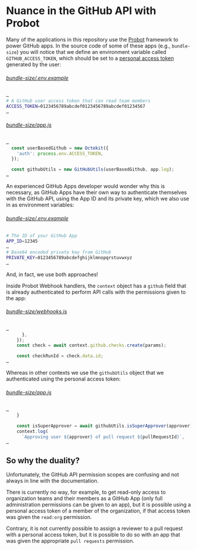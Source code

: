 # Nuance in the GitHub API with Probot

Many of the applications in this repository use the [Probot](https://probot.github.io/) framework to power GitHub apps.
In the source code of some of these apps (e.g., `bundle-size`) you will notice that we define an environment variable
called `GITHUB_ACCESS_TOKEN`, which should be set to a [personal access token](https://github.com/settings/tokens)
generated by the user:

###### [bundle-size/.env.example](https://github.com/ampproject/amp-github-apps/blob/33969c884f51a5fcfe342202b1935145b64efd1b/bundle-size/.env.example#L25-L26)
```sh
…
# A GitHub user access token that can read team members
ACCESS_TOKEN=0123456789abcdef0123456789abcdef01234567
…
```

###### [bundle-size/app.js](https://github.com/ampproject/amp-github-apps/blob/7a66567ae24b6061d5078d97e8a2f9816b68e0a0/bundle-size/app.js#L31-L35)
```javascript
…
  const userBasedGithub = new Octokit({
    'auth': process.env.ACCESS_TOKEN,
  });

  const githubUtils = new GitHubUtils(userBasedGithub, app.log);
…
```

An experienced GitHub Apps developer would wonder why this is necessary, as GitHub Apps have their own way to
authenticate themselves with the GitHub API, using the App ID and its private key, which we also use in as environment
variables:

###### [bundle-size/.env.example](https://github.com/ampproject/amp-github-apps/blob/33969c884f51a5fcfe342202b1935145b64efd1b/bundle-size/.env.example#L1-L11)
```sh
# The ID of your GitHub App
APP_ID=12345
…
# Base64 encoded private key from GitHub
PRIVATE_KEY=0123456789abcdefghijklmnopqrstuvwxyz
…
```

And, in fact, we use both approaches!

Inside Probot Webhook handlers, the `context` object has a `github` field that is already authenticated to perform API
calls with the permissions given to the app:

###### [bundle-size/webhooks.js](https://github.com/ampproject/amp-github-apps/blob/33969c884f51a5fcfe342202b1935145b64efd1b/bundle-size/webhooks.js#L42)

```javascript
…
      },
    });
    const check = await context.github.checks.create(params);

    const checkRunId = check.data.id;
…
```

Whereas in other contexts we use the `githubUtils` object that we authenticated using the personal access token:

###### [bundle-size/app.js](https://github.com/ampproject/amp-github-apps/blob/33969c884f51a5fcfe342202b1935145b64efd1b/bundle-size/webhooks.js#L96)
```javascript
…
    }

    const isSuperApprover = await githubUtils.isSuperApprover(approver);
    context.log(
      `Approving user ${approver} of pull request ${pullRequestId}`,
…
```

## So why the duality?

Unfortunately, the GitHub API permission scopes are confusing and not always in line with the documentation.

There is currently no way, for example, to get read-only access to organization teams and their members as a GitHub App
(only full administration permissions can be given to an app), but it is possible using a personal access token of a
member of the organization, if that access token was given the `read:org` permission.

Contrary, it is not currently possible to assign a reviewer to a pull request with a personal access token, but it is
possible to do so with an app that was given the appropriate `pull requests` permission.
